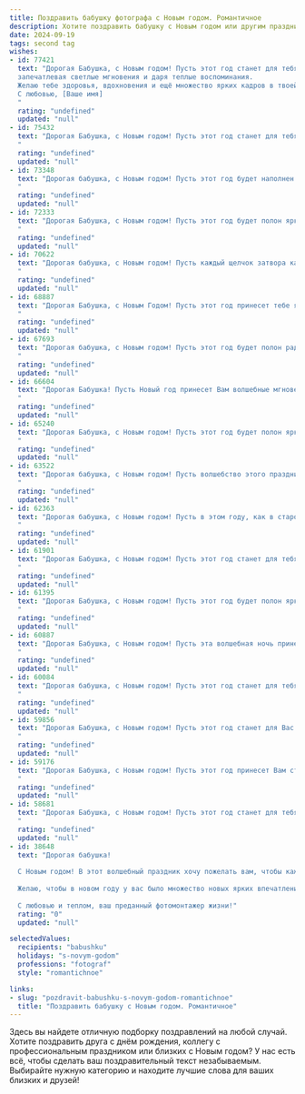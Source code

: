 ```yaml
---
title: Поздравить бабушку фотографа с Новым годом. Романтичное
description: Хотите поздравить бабушку с Новым годом или другим праздником? Наш ИИ создаст незабываемое поздравление, а вы обязательно выделитесь среди других.  
date: 2024-09-19
tags: second tag
wishes:
- id: 77421
  text: "Дорогая Бабушка, с Новым годом! Пусть этот год станет для тебя волшебным как твой объектив,
  запечатлевая светлые мгновения и даря теплые воспоминания.
  Желаю тебе здоровья, вдохновения и ещё множество ярких кадров в твоей жизни.
  С любовью, [Ваше имя]
  "
  rating: "undefined"
  updated: "null"
- id: 75432
  text: "Дорогая Бабушка, с Новым годом! Пусть этот год станет для тебя волшебным, как твои фотографии, полным ярких красок и счастливых мгновений. Пусть каждый снимок, который ты сделаешь, будет полон любви, радости и тепла!
  "
  rating: "undefined"
  updated: "null"
- id: 73348
  text: "Дорогая бабушка, с Новым годом! Пусть этот год будет наполнен яркими кадрами счастья,  как твои волшебные фотографии, которые всегда хранят в себе тепло и любовь. Желаю тебе здоровья, вдохновения и побольше чудесных моментов, которые ты будешь  ловить  в объектив своей камеры.
  "
  rating: "undefined"
  updated: "null"
- id: 72333
  text: "Дорогая Бабушка, с Новым годом! Пусть этот год будет полон ярких событий, как ваши фотоснимки. Пусть он подарит вам множество счастливых мгновений, запечатленных в вашей памяти, как на волшебных фотоплёнках.  Желаю вам здоровья, любви и вдохновения!
  "
  rating: "undefined"
  updated: "null"
- id: 70622
  text: "Дорогая бабушка, с Новым годом! Пусть каждый щелчок затвора камеры в этом году будет наполнен радостью, теплом и любовью, а фотографии, которые ты создаешь, будут хранить самые яркие моменты жизни. Желаю тебе творческих успехов, вдохновения и, конечно же, крепкого здоровья!
  "
  rating: "undefined"
  updated: "null"
- id: 68887
  text: "Дорогая Бабушка, с Новым Годом! Пусть этот год принесет тебе яркие мгновения, словно кадры из твоих любимых фотографий, и наполнит жизнь теплом и радостью близких. Пусть каждый день будет полон вдохновения, а душа - светлой и молодой!
  "
  rating: "undefined"
  updated: "null"
- id: 67693
  text: "Дорогая бабушка, с Новым годом! Пусть этот год будет полон радостных мгновений, как ярких фотографий, которые ты с любовью создаешь. Желаю тебе крепкого здоровья, вдохновения и множества красивых моментов, которые ты запечатлеешь своим объективом.
  "
  rating: "undefined"
  updated: "null"
- id: 66604
  text: "Дорогая Бабушка! Пусть Новый год принесет Вам волшебные мгновения и яркие кадры, как те, что Вы так мастерски ловите объективом. Желаю Вам здоровья, вдохновения и бесконечного счастья в новом году!
  "
  rating: "undefined"
  updated: "null"
- id: 65240
  text: "Дорогая Бабушка, с Новым годом! Пусть этот год будет полон ярких моментов, счастливых мгновений, которые ты будешь запечатлевать своим фотоаппаратом, словно волшебные кадры из фильма о любви и чудесах. Желаю тебе здоровья, вдохновения и много-много чудесных снимков, которые будут радовать тебя и всех нас!
  "
  rating: "undefined"
  updated: "null"
- id: 63522
  text: "Дорогая бабушка, с Новым годом! Пусть волшебство этого праздника запечатлеет в твоей памяти самые яркие моменты, а каждый снимок станет трогательным воспоминанием. Желаю тебе теплоты, любви, вдохновения и, конечно же,  много-много ярких кадров в новом году!
  "
  rating: "undefined"
  updated: "null"
- id: 62363
  text: "Дорогая бабушка, с Новым годом! Пусть в этом году, как в старой фотопленке, будет запечатлено много светлых, счастливых моментов, которые мы будем с любовью пересматривать снова и снова. Желаю тебе крепкого здоровья, радостных мгновений, вдохновения и, конечно же, ещё больше прекрасных фотографий, чтобы каждый день был полон ярких красок!
  "
  rating: "undefined"
  updated: "null"
- id: 61901
  text: "Дорогая Бабушка, с Новым годом! Пусть этот год станет для тебя таким же красивым и ярким, как твои фотографии, наполненным любовью, теплом,  волшебными моментами и счастливыми встречами.
  "
  rating: "undefined"
  updated: "null"
- id: 61395
  text: "Дорогая Бабушка, с Новым годом! Пусть этот год будет полон ярких, счастливых моментов, которые ты будешь запечатлеть своим профессиональным взглядом фотографа. Пусть твоя камера всегда будет объективом любви и радости, а твоё сердце - хранилищем самых чудесных воспоминаний.
  "
  rating: "undefined"
  updated: "null"
- id: 60887
  text: "Дорогая Бабушка, с Новым годом! Пусть эта волшебная ночь принесет тебе теплоту и радость, как самые яркие моменты твоей жизни, запечатленные в твоих любимых фото. Желаю тебе здоровья, вдохновения и новых, счастливых мгновений, которые навсегда останутся в твоей памяти, как самые лучшие кадры!
  "
  rating: "undefined"
  updated: "null"
- id: 60084
  text: "Дорогая бабушка, с Новым годом! Пусть этот год станет для тебя ярким и незабываемым, как лучшие кадры, которые ты запечатлела своей камерой. Желаю тебе новых творческих идей, радости от каждой фотографии, а главное — крепкого здоровья и безграничного счастья!
  "
  rating: "undefined"
  updated: "null"
- id: 59856
  text: "Дорогая Бабушка, с Новым годом! Пусть этот год станет для Вас таким же волшебным, как Ваши фотографии. Пусть он принесет светлые моменты, наполненные любовью, счастьем и яркими красками, как на Ваших снимках. Желаю Вам здоровья, вдохновения, и чтобы каждый день был прекрасным кадром Вашей жизни!
  "
  rating: "undefined"
  updated: "null"
- id: 59176
  text: "Дорогая Бабушка, с Новым годом! Пусть этот год принесет Вам столько же ярких моментов, сколько Вы запечатлели на своих фотопленках за всю свою жизнь. Здоровья Вам, счастья, любви и вдохновения!
  "
  rating: "undefined"
  updated: "null"
- id: 58681
  text: "Дорогая Бабушка, с Новым годом! Пусть этот год станет для тебя волшебным, наполненным теплом, любовью и вдохновением. Пусть твой объектив, как всегда, ловит самые яркие моменты нашей жизни и дарит нам прекрасные воспоминания.
  "
  rating: "undefined"
  updated: "null"
- id: 38648
  text: "Дорогая бабушка!
  
  С Новым годом! В этот волшебный праздник хочу пожелать вам, чтобы каждый миг вашей жизни был запечатлён в ярких и радостных кадрах, как прекрасные снимки, которые вы создаёте с вашим волшебным аппаратом. Пусть ваши дни будут насыщены светом, теплом и счастьем, словно самый удачный портрет.
  
  Желаю, чтобы в новом году у вас было множество новых ярких впечатлений, вдохновения для создания замечательных фото и, конечно, крепкого здоровья. Пусть каждый ваш шаг будет окутан любовью и радостью, а каждый момент — заряжен счастьем.
  
  С любовью и теплом, ваш преданный фотомонтажер жизни!"
  rating: "0"
  updated: "null"

selectedValues:
  recipients: "babushku"
  holidays: "s-novym-godom"
  professions: "fotograf"
  style: "romantichnoe"

links:
- slug: "pozdravit-babushku-s-novym-godom-romantichnoe"
  title: "Поздравить бабушку с Новым годом. Романтичное"
---
```


Здесь вы найдете отличную подборку поздравлений на любой случай. 
Хотите поздравить друга с днём рождения, коллегу с профессиональным праздником или близких с Новым годом? У нас есть всё, чтобы сделать ваш поздравительный текст незабываемым. Выбирайте нужную категорию и находите лучшие слова для ваших близких и друзей!
